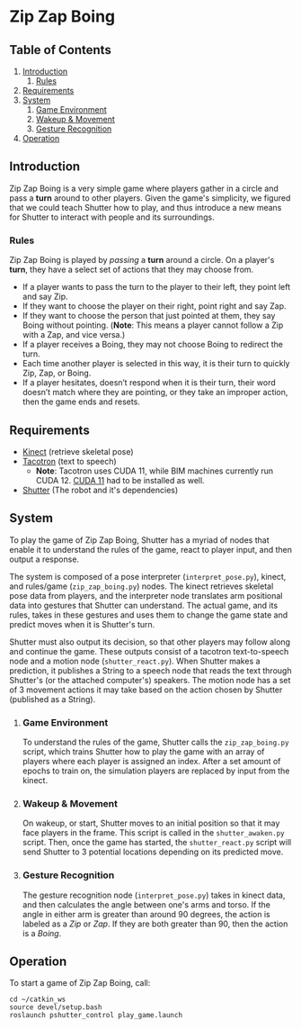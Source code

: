 # Zip Zap Boing

## Table of Contents
1. [Introduction](#introduction)
    1. [Rules](#rules)
2. [Requirements](#requirements)
3. [System](#system)
    1. [Game Environment](#game-environment)
    2. [Wakeup & Movement](#wakeup-&-movement)
    4. [Gesture Recognition](#gesture-recognition)
4. [Operation](#operation)


## Introduction

Zip Zap Boing is a very simple game where players gather in a circle and pass a __turn__ around to other players. Given the game's simplicity, we figured that we could teach Shutter how to play, and thus introduce a new means for Shutter to interact with people and its surroundings.

### Rules

Zip Zap Boing is played by _passing_ a __turn__ around a circle. On a player's __turn__, they have a select set of actions that they may choose from.
- If a player wants to pass the turn to the player to their left, they point left and say Zip.
- If they want to choose the player on their right, point right and say Zap.
- If they want to choose the person that just pointed at them, they say Boing without pointing. (__Note__: This means a player cannot follow a Zip with a Zap, and vice versa.)
- If a player receives a Boing, they may not choose Boing to redirect the turn. 
- Each time another player is selected in this way, it is their turn to quickly Zip, Zap, or Boing.
- If a player hesitates, doesn’t respond when it is their turn, their word doesn’t match where they are pointing, or they take an improper action, then the game ends and resets.

## Requirements

- [Kinect](https://github.com/Yale-BIM/f22-assignments/blob/master/shutter-notes/kinect.md) (retrieve skeletal pose)
- [Tacotron](https://github.com/yale-img/tacotron2-ros) (text to speech)
    - __Note__: Tacotron uses CUDA 11, while BIM machines currently run CUDA 12. [CUDA 11](https://developer.nvidia.com/cuda-11.0-download-archive) had to be installed as well.
- [Shutter](https://shutter-ros.readthedocs.io/en/latest/index.html) (The robot and it's dependencies)

## System

To play the game of Zip Zap Boing, Shutter has a myriad of nodes that enable it to understand the rules of the game, react to player input, and then output a response.  

The system is composed of a pose interpreter (`interpret_pose.py`), kinect, and rules/game (`zip_zap_boing.py`) nodes. The kinect retrieves skeletal pose data from players, and the interpreter node translates arm positional data into gestures that Shutter can understand. The actual game, and its rules, takes in these gestures and uses them to change the game state and predict moves when it is Shutter's turn.

Shutter must also output its decision, so that other players may follow along and continue the game. These outputs consist of a tacotron text-to-speech node and a motion node (`shutter_react.py`). When Shutter makes a prediction, it publishes a String to a speech node that reads the text through Shutter's (or the attached computer's) speakers. The motion node has a set of 3 movement actions it may take based on the action chosen by Shutter (published as a String).  

1. ### Game Environment

    To understand the rules of the game, Shutter calls the `zip_zap_boing.py` script, which trains Shutter how to play the game with an array of players where each player is assigned an index. After a set amount of epochs to train on, the simulation players are replaced by input from the kinect.  

2. ### Wakeup & Movement

    On wakeup, or start, Shutter moves to an initial position so that it may face players in the frame. This script is called in the `shutter_awaken.py` script. Then, once the game has started, the `shutter_react.py` script will send Shutter to 3 potential locations depending on its predicted move.

3. ### Gesture Recognition

    The gesture recognition node (`interpret_pose.py`) takes in kinect data, and then calculates the angle between one's arms and torso. If the angle in either arm is greater than around 90 degrees, the action is labeled as a _Zip_ or _Zap_. If they are both greater than 90, then the action is a _Boing_.

## Operation

To start a game of Zip Zap Boing, call:

```
cd ~/catkin_ws
source devel/setup.bash
roslaunch pshutter_control play_game.launch
```
